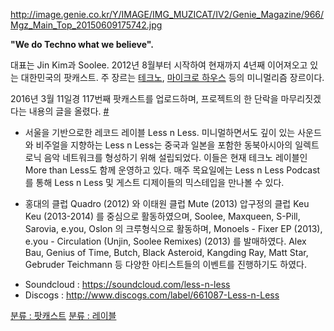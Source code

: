 <http://image.genie.co.kr/Y/IMAGE/IMG_MUZICAT/IV2/Genie_Magazine/966/Mgz_Main_Top_20150609175742.jpg>

**"We do Techno what we believe".**

대표는 Jin Kim과 Soolee. 2012년 8월부터 시작하여 현재까지 4년째 이어져오고 있는 대한민국의 팟캐스트. 주 장르는
[테크노](/테크노#미니멀_테크노 "wikilink"), [마이크로 하우스](/하우스#마이크로_하우스 "wikilink") 등의
미니멀리즘 장르이다.

2016년 3월 11일경 117번째 팟캐스트를 업로드하며, 프로젝트의 한 단락을 마무리짓겠다는 내용의 글을 올렸다.
[\#](https://www.facebook.com/lessnless/posts/1024079601000850)

  -
    서울을 기반으로한 레코드 레이블 Less n Less. 미니멀하면서도 깊이 있는 사운드와 비주얼을 지향하는 Less n
    Less는 중국과 일본을 포함한 동북아시아의 일렉트로닉 음악 네트워크를 형성하기 위해 설립되었다. 이들은 현재 테크노
    레이블인 More than Less도 함께 운영하고 있다. 매주 목요일에는 Less n Less Podcast
    를 통해 Less n Less 및 게스트 디제이들의 믹스테입을 만나볼 수 있다.

<!-- end list -->

  -
    홍대의 클럽 Quadro (2012) 와 이태원 클럽 Mute (2013) 압구정의 클럽 Keu Keu
    (2013-2014) 를 중심으로 활동하였으며, Soolee, Maxqueen, S-Pill, Sarovia, e.you,
    Oslon 의 크루형식으로 활동하며, Monoels - Fixer EP (2013), e.you - Circulation
    (Unjin, Soolee Remixes) (2013) 를 발매하였다. Alex Bau, Genius of Time,
    Butch, Black Asteroid, Kangding Ray, Matt Star, Gebruder Teichmann 등
    다양한 아티스트들의 이벤트를 진행하기도 하였다.

<!-- end list -->

  - Soundcloud : <https://soundcloud.com/less-n-less>
  - Discogs : <http://www.discogs.com/label/661087-Less-n-Less>

[분류 : 팟캐스트](/분류_:_팟캐스트 "wikilink") [분류 : 레이블](/분류_:_레이블 "wikilink")